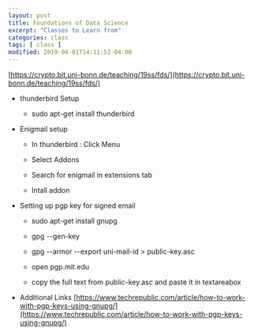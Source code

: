 ```yaml
---
layout: post
title: Foundations of Data Science
excerpt: "Classes to Learn from"
categories: class
tags: [ class ]
modified: 2019-04-01T14:11:53-04:00
---
```



[https://crypto.bit.uni-bonn.de/teaching/19ss/fds/](https://crypto.bit.uni-bonn.de/teaching/19ss/fds/)



* thunderbird Setup

  *   sudo apt-get install thunderbird

* Enigmail setup

  * In thunderbird : Click Menu

  * Select Addons

  * Search for enigmail in extensions tab

  * Intall addon


* Setting up pgp key for signed email

  * sudo apt-get install gnupg

  * gpg --gen-key

  * gpg --armor --export uni-mail-id > public-key.asc

  * open pgp.mit.edu

  * copy the full text from public-key.asc and paste it in textareabox


* Additional Links 
[https://www.techrepublic.com/article/how-to-work-with-pgp-keys-using-gnupg/](https://www.techrepublic.com/article/how-to-work-with-pgp-keys-using-gnupg/)
